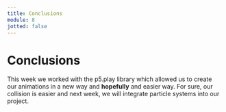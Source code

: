 ```yaml
---
title: Conclusions
module: 8
jotted: false
---
```


# Conclusions

This week we worked with the p5.play library which allowed us to create our animations in a new way and **hopefully** and easier way.  For sure, our collision is easier and next week, we will integrate particle systems into our project.